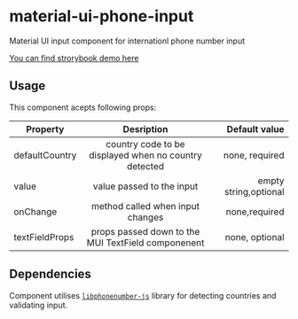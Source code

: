 # material-ui-phone-input

Material UI input component for internationl phone number input

[You can find strorybook demo here](http://haystack.sh/material-ui-phone-input/)

## Usage

This component acepts following props:

| Property       |                      Desription                       |         Default value |
| -------------- | :---------------------------------------------------: | --------------------: |
| defaultCountry | country code to be displayed when no country detected |        none, required |
| value          |               value passed to the input               | empty string,optional |
| onChange       |           method called when input changes            |         none,required |
| textFieldProps |  props passed down to the MUI TextField componenent   |        none, optional |

## Dependencies

Component utilises [`libphonenumber-js`](https://github.com/catamphetamine/libphonenumber-js) library for detecting countries and validating input.
